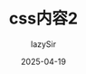 ---
title: css内容2
author: lazySir
tags: [css, 前端, 教程]
description: 这是一个简单的 Vue3 教程，适合新手入门。
cover: 
date: 2025-04-19
---